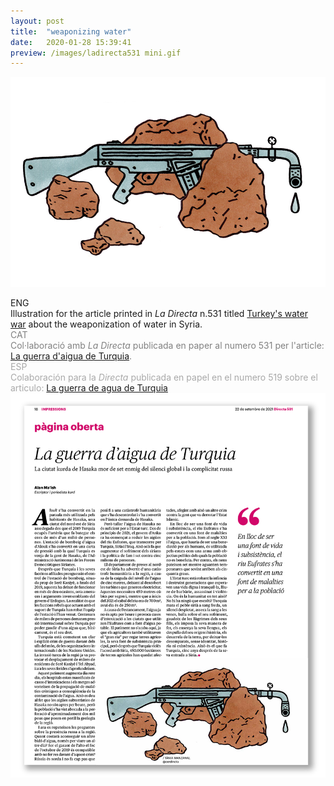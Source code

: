 ```yaml
---
layout: post
title:  "weaponizing water"
date:   2020-01-28 15:39:41
preview: /images/ladirecta531 mini.gif
---
```




![Picture 1](/images/ladirecta531.jpg)

<div class="row">

  <div class="column">
  ENG<br>
  Illustration for the article printed in <i> La Directa </i> n.531 titled <a href="https://directa.cat/la-guerra-daigua-de-turquia/">Turkey's water war</a> about the weaponization of water in Syria. <br>

  </div>

  <div class="column">
  <font color="#808080">
  CAT<br>
  Col·laboració amb <i> La Directa </i> publicada en paper al numero 531 per l'article: <a href="https://directa.cat/la-guerra-daigua-de-turquia/">La guerra d'aigua de Turquia</a>.</font><br>

  </div>

  <div class="column">
  <font color="#A9A9A9">
  ESP<br>
   Colaboración para la <i> Directa </i> publicada en papel en el numero 519 sobre el articulo: <a href="https://directa.cat/la-guerra-daigua-de-turquia/">La guerra de agua de Turquia</a></font><br>
  </div>

  </div>



 <img src="/images/ladirecta531 paper.jpg" alt="drawing" >
